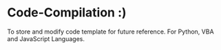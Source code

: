 # Code-Compilation :)
To store and modify code template for future reference.
For Python, VBA and JavaScript Languages.
